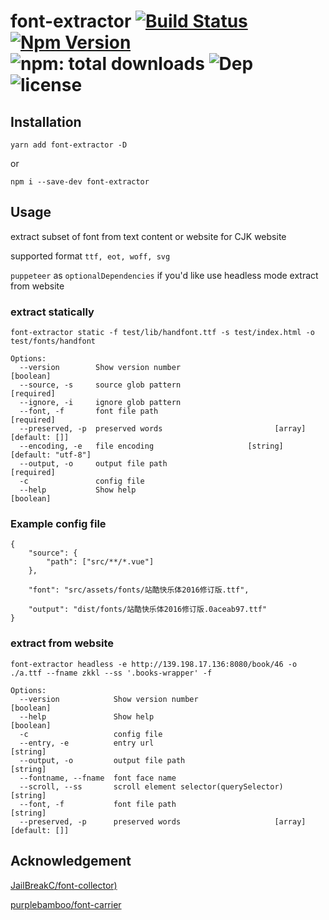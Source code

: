 # font-extractor [![Build Status](https://travis-ci.org/bung/font-extractor.svg?branch=master)](https://travis-ci.org/bung/font-extractor) [![Npm Version](https://badgen.net/npm/v/font-extractor)](https://www.npmjs.com/package/font-extractor) ![npm: total downloads](https://badgen.net/npm/dt/font-extractor) ![Dep](https://badgen.net/david/dep/bung/font-extractor) ![license](https://badgen.net/npm/license/font-extractor)  

## Installation

`yarn add font-extractor -D`  

or  

`npm i --save-dev font-extractor`  

## Usage  

extract subset of font from text content or website for CJK website  

supported format `ttf, eot, woff, svg`  

`puppeteer` as `optionalDependencies` if you'd like use headless mode extract from website  

### extract statically  

```
font-extractor static -f test/lib/handfont.ttf -s test/index.html -o test/fonts/handfont

Options:
  --version        Show version number                                 [boolean]
  --source, -s     source glob pattern                                [required]
  --ignore, -i     ignore glob pattern
  --font, -f       font file path                                     [required]
  --preserved, -p  preserved words                         [array] [default: []]
  --encoding, -e   file encoding                     [string] [default: "utf-8"]
  --output, -o     output file path                                   [required]
  -c               config file
  --help           Show help                                           [boolean]

```

### Example config file  

```
{
    "source": {
        "path": ["src/**/*.vue"]
    },

    "font": "src/assets/fonts/站酷快乐体2016修订版.ttf",

    "output": "dist/fonts/站酷快乐体2016修订版.0aceab97.ttf"
}
```
### extract from website  
```
font-extractor headless -e http://139.198.17.136:8080/book/46 -o ./a.ttf --fname zkkl --ss '.books-wrapper' -f

Options:
  --version            Show version number                             [boolean]
  --help               Show help                                       [boolean]
  -c                   config file
  --entry, -e          entry url                                        [string]
  --output, -o         output file path                                 [string]
  --fontname, --fname  font face name
  --scroll, --ss       scroll element selector(querySelector)           [string]
  --font, -f           font file path                                   [string]
  --preserved, -p      preserved words                     [array] [default: []]
```
## Acknowledgement  

[JailBreakC/font-collector)](https://github.com/JailBreakC/font-collector)  

[purplebamboo/font-carrier](https://github.com/purplebamboo/font-carrier)  
